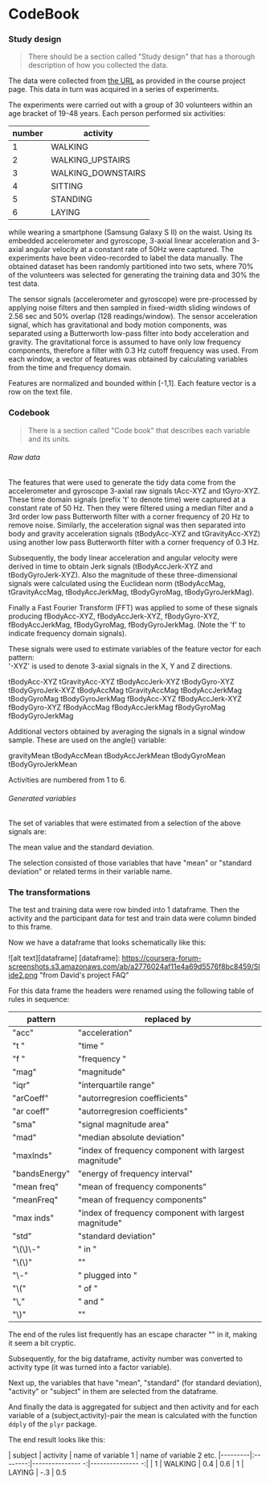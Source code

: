 # CodeBook
### Study design
>There should be a section called "Study design" that has a thorough description of how you collected the data.

The data were collected from [the URL]( https://d396qusza40orc.cloudfront.net/getdata%2Fprojectfiles%2FUCI%20HAR%20Dataset.zip) as provided in the course project page. This data in turn was acquired in a series of experiments.

The experiments were carried out with a group of 30 volunteers within an age bracket of 19-48 years. Each person performed six activities:

number|activity
 --- | ---
 1 | WALKING
 2 | WALKING_UPSTAIRS
 3 | WALKING_DOWNSTAIRS
 4 | SITTING
 5 | STANDING
 6 | LAYING

while wearing a smartphone (Samsung Galaxy S II) on the waist. Using its embedded accelerometer and gyroscope, 3-axial linear acceleration and 3-axial angular velocity at a constant rate of 50Hz were captured. The experiments have been video-recorded to label the data manually. The obtained dataset has been randomly partitioned into two sets, where 70% of the volunteers was selected for generating the training data and 30% the test data.

The sensor signals (accelerometer and gyroscope) were pre-processed by applying noise filters and then sampled in fixed-width sliding windows of 2.56 sec and 50% overlap (128 readings/window). The sensor acceleration signal, which has gravitational and body motion components, was separated using a Butterworth low-pass filter into body acceleration and gravity. The gravitational force is assumed to have only low frequency components, therefore a filter with 0.3 Hz cutoff frequency was used. From each window, a vector of features was obtained by calculating variables from the time and frequency domain.

Features are normalized and bounded within [-1,1].
Each feature vector is a row on the text file.

### Codebook
>There is a section called "Code book" that describes each variable and its units.

###### Raw data
The features that were used to generate the tidy data come from the accelerometer and gyroscope 3-axial raw signals tAcc-XYZ and tGyro-XYZ. These time domain signals (prefix 't' to denote time) were captured at a constant rate of 50 Hz. Then they were filtered using a median filter and a 3rd order low pass Butterworth filter with a corner frequency of 20 Hz to remove noise. Similarly, the acceleration signal was then separated into body and gravity acceleration signals (tBodyAcc-XYZ and tGravityAcc-XYZ) using another low pass Butterworth filter with a corner frequency of 0.3 Hz. 

Subsequently, the body linear acceleration and angular velocity were derived in time to obtain Jerk signals (tBodyAccJerk-XYZ and tBodyGyroJerk-XYZ). Also the magnitude of these three-dimensional signals were calculated using the Euclidean norm (tBodyAccMag, tGravityAccMag, tBodyAccJerkMag, tBodyGyroMag, tBodyGyroJerkMag). 

Finally a Fast Fourier Transform (FFT) was applied to some of these signals producing fBodyAcc-XYZ, fBodyAccJerk-XYZ, fBodyGyro-XYZ, fBodyAccJerkMag, fBodyGyroMag, fBodyGyroJerkMag. (Note the 'f' to indicate frequency domain signals). 

These signals were used to estimate variables of the feature vector for each pattern:  
'-XYZ' is used to denote 3-axial signals in the X, Y and Z directions.

tBodyAcc-XYZ
tGravityAcc-XYZ
tBodyAccJerk-XYZ
tBodyGyro-XYZ
tBodyGyroJerk-XYZ
tBodyAccMag
tGravityAccMag
tBodyAccJerkMag
tBodyGyroMag
tBodyGyroJerkMag
fBodyAcc-XYZ
fBodyAccJerk-XYZ
fBodyGyro-XYZ
fBodyAccMag
fBodyAccJerkMag
fBodyGyroMag
fBodyGyroJerkMag

Additional vectors obtained by averaging the signals in a signal window sample. These are used on the angle() variable:

gravityMean
tBodyAccMean
tBodyAccJerkMean
tBodyGyroMean
tBodyGyroJerkMean

Activities are numbered from 1 to 6.

###### Generated variables
The set of variables that were estimated from a selection of the above signals are:

The mean value and the standard deviation.

The selection consisted of those variables that have "mean" or "standard deviation" or related terms in their variable name.

### The transformations
The test and training data were row binded into 1 dataframe.
Then the activity and the participant data for test and train data were column binded to this frame.

Now we have a dataframe that looks schematically like this:

![alt text][dataframe]
[dataframe]: https://coursera-forum-screenshots.s3.amazonaws.com/ab/a2776024af11e4a69d5576f8bc8459/Slide2.png "from David's project FAQ"

For this data frame the headers were renamed using the following table of rules in sequence:

pattern | replaced by
--- | ---
"acc" | "acceleration"
"t "|"time "
"f "|"frequency "
"mag"|"magnitude"
"iqr"|"interquartile range"
"arCoeff"|"autorregresion coefficients"
"ar coeff"|"autorregresion coefficients"
"sma"|"signal magnitude area"
"mad"|"median absolute deviation"
"maxInds"|"index of frequency component with largest magnitude"
"bandsEnergy"|"energy of frequency interval"
"mean freq"|"mean of frequency components"
"meanFreq"|"mean of frequency components"
"max inds"|"index of frequency component with largest magnitude"
"std"|"standard deviation"
"\\(\\)\\-"|" in "
"\\(\\)"|""
"\\-"|" plugged into "
"\\("|" of "
"\\,"|" and "
"\\)"|""

The end of the rules list frequently has an escape character "\" in it, making it seem a bit cryptic.

Subsequently, for the big dataframe, activity number was converted to activity type (it was turned into a factor variable).

Next up, the variables that have "mean", "standard" (for standard deviation), "activity" or "subject" in them are selected from the dataframe.

And finally the data is aggregated for subject and then activity and for each variable of a (subject,activity)-pair the mean is calculated with the function `ddply` of the `plyr` package.

The end result looks like this:

| subject | activity | name of variable 1 | name of variable 2 etc.
|---------|:--------:|--------------- -:|--------------- -:|
| 1       | WALKING  | 0.4 | 0.6
| 1       | LAYING   | -.3 | 0.5